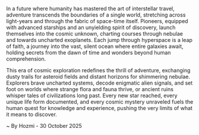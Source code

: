 
In a future where humanity has mastered the art of interstellar travel, adventure transcends the boundaries of a single world, stretching across light-years and through the fabric of space-time itself. Pioneers, equipped with advanced starships and an unyielding spirit of discovery, launch themselves into the cosmic unknown, charting courses through nebulae and towards uncharted exoplanets. Each jump through hyperspace is a leap of faith, a journey into the vast, silent ocean where entire galaxies await, holding secrets from the dawn of time and wonders beyond human comprehension.

This era of cosmic exploration redefines the thrill of adventure, exchanging dusty trails for asteroid fields and distant horizons for shimmering nebulae. Explorers brave uncharted systems, decode enigmatic alien signals, and set foot on worlds where strange flora and fauna thrive, or ancient ruins whisper tales of civilizations long past. Every new star reached, every unique life form documented, and every cosmic mystery unraveled fuels the human quest for knowledge and experience, pushing the very limits of what it means to discover.

~ By Hozmi - 30 October 2025
